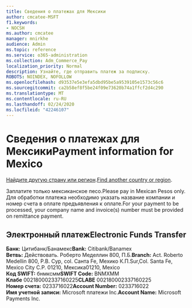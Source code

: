 ```yaml
---
title: Сведения о платежах для Мексики
author: cmcatee-MSFT
f1.keywords:
- NOCSH
ms.author: cmcatee
manager: mnirkhe
audience: Admin
ms.topic: reference
ms.service: o365-administration
ms.collection: Adm_Commerce_Pay
localization_priority: Normal
description: Узнайте, где отправить платеж за подписку.
ROBOTS: NOINDEX, NOFOLLOW
ms.openlocfilehash: d93537e5e3efa5dbd95be5a9539105e1573c56c6
ms.sourcegitcommit: ca2b58ef8f5be24f09e73620b74a1ffcf2d4c290
ms.translationtype: MT
ms.contentlocale: ru-RU
ms.lasthandoff: 02/24/2020
ms.locfileid: "42246107"
---
```

# <a name="payment-information-for-mexico"></a><span data-ttu-id="3278a-103">Сведения о платежах для Мексики</span><span class="sxs-lookup"><span data-stu-id="3278a-103">Payment information for Mexico</span></span>

<span data-ttu-id="3278a-104">[Найдите другую страну или регион](../billing-and-payments/pay-for-your-subscription.md).</span><span class="sxs-lookup"><span data-stu-id="3278a-104">[Find another country or region](../billing-and-payments/pay-for-your-subscription.md).</span></span>

<span data-ttu-id="3278a-105">Заплатите только мексиканское песо.</span><span class="sxs-lookup"><span data-stu-id="3278a-105">Please pay in Mexican Pesos only.</span></span> <span data-ttu-id="3278a-106">Для обработки платежа необходимо указать название компании и номер счета в оплате предъявления к оплате.</span><span class="sxs-lookup"><span data-stu-id="3278a-106">For your payment to be processed, your company name and invoice(s) number must be provided on remittance payment.</span></span>

## <a name="electronic-funds-transfer"></a><span data-ttu-id="3278a-107">Электронный платеж</span><span class="sxs-lookup"><span data-stu-id="3278a-107">Electronic Funds Transfer</span></span>

<span data-ttu-id="3278a-108">**Банк:** Цитибанк/Банамекс</span><span class="sxs-lookup"><span data-stu-id="3278a-108">**Bank:** Citibank/Banamex</span></span>  
<span data-ttu-id="3278a-109">**Ветвь:** Действовать. Роберто Меделлин 800, П.Б.</span><span class="sxs-lookup"><span data-stu-id="3278a-109">**Branch:** Act. Roberto Medellin 800, P.B.</span></span> <span data-ttu-id="3278a-110">Сур, col. Санта Fe, Мехико К.П.</span><span class="sxs-lookup"><span data-stu-id="3278a-110">Sur,Col. Santa Fe, Mexico City C.P.</span></span> <span data-ttu-id="3278a-111">01210, Мексика</span><span class="sxs-lookup"><span data-stu-id="3278a-111">01210, Mexico</span></span>  
<span data-ttu-id="3278a-112">**Код SWIFT:** бнмксмм</span><span class="sxs-lookup"><span data-stu-id="3278a-112">**SWIFT Code:** BNMXMM</span></span>  
<span data-ttu-id="3278a-113">**Клабе** 002180002337160225</span><span class="sxs-lookup"><span data-stu-id="3278a-113">**CLABE** 002180002337160225</span></span>  
<span data-ttu-id="3278a-114">**Номер счета:** 0233716022</span><span class="sxs-lookup"><span data-stu-id="3278a-114">**Account Number:** 0233716022</span></span>  
<span data-ttu-id="3278a-115">**Имя учетной записи:** Microsoft платежи Inc.</span><span class="sxs-lookup"><span data-stu-id="3278a-115">**Account Name:** Microsoft Payments Inc.</span></span>